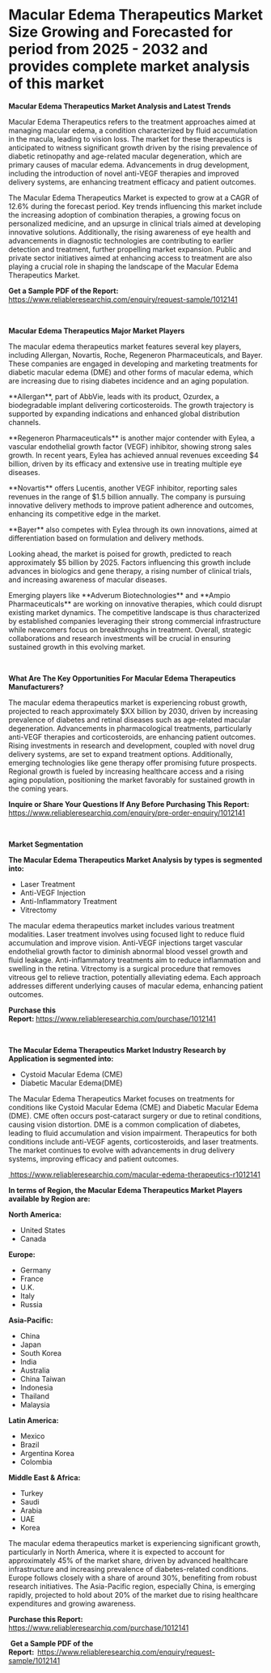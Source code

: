 <p><h1>Macular Edema Therapeutics Market Size Growing and Forecasted for period from 2025 - 2032 and provides complete market analysis of this market</h1></p><p><strong>Macular Edema Therapeutics Market Analysis and Latest Trends</strong></p>
<p><p>Macular Edema Therapeutics refers to the treatment approaches aimed at managing macular edema, a condition characterized by fluid accumulation in the macula, leading to vision loss. The market for these therapeutics is anticipated to witness significant growth driven by the rising prevalence of diabetic retinopathy and age-related macular degeneration, which are primary causes of macular edema. Advancements in drug development, including the introduction of novel anti-VEGF therapies and improved delivery systems, are enhancing treatment efficacy and patient outcomes.</p><p>The Macular Edema Therapeutics Market is expected to grow at a CAGR of 12.6% during the forecast period. Key trends influencing this market include the increasing adoption of combination therapies, a growing focus on personalized medicine, and an upsurge in clinical trials aimed at developing innovative solutions. Additionally, the rising awareness of eye health and advancements in diagnostic technologies are contributing to earlier detection and treatment, further propelling market expansion. Public and private sector initiatives aimed at enhancing access to treatment are also playing a crucial role in shaping the landscape of the Macular Edema Therapeutics Market.</p></p>
<p><strong>Get a Sample PDF of the Report:&nbsp;</strong> <a href="https://www.reliableresearchiq.com/enquiry/request-sample/1012141?utm_campaign=3510&utm_medium=2&utm_source=Github&utm_content=ia&utm_term=19042025&utm_id=macular-edema-therapeutics">https://www.reliableresearchiq.com/enquiry/request-sample/1012141</a></p>
<p>&nbsp;</p>
<p><strong>Macular Edema Therapeutics Major Market Players</strong></p>
<p><p>The macular edema therapeutics market features several key players, including Allergan, Novartis, Roche, Regeneron Pharmaceuticals, and Bayer. These companies are engaged in developing and marketing treatments for diabetic macular edema (DME) and other forms of macular edema, which are increasing due to rising diabetes incidence and an aging population.</p><p>**Allergan**, part of AbbVie, leads with its product, Ozurdex, a biodegradable implant delivering corticosteroids. The growth trajectory is supported by expanding indications and enhanced global distribution channels.</p><p>**Regeneron Pharmaceuticals** is another major contender with Eylea, a vascular endothelial growth factor (VEGF) inhibitor, showing strong sales growth. In recent years, Eylea has achieved annual revenues exceeding $4 billion, driven by its efficacy and extensive use in treating multiple eye diseases.</p><p>**Novartis** offers Lucentis, another VEGF inhibitor, reporting sales revenues in the range of $1.5 billion annually. The company is pursuing innovative delivery methods to improve patient adherence and outcomes, enhancing its competitive edge in the market.</p><p>**Bayer** also competes with Eylea through its own innovations, aimed at differentiation based on formulation and delivery methods.</p><p>Looking ahead, the market is poised for growth, predicted to reach approximately $5 billion by 2025. Factors influencing this growth include advances in biologics and gene therapy, a rising number of clinical trials, and increasing awareness of macular diseases.</p><p>Emerging players like **Adverum Biotechnologies** and **Ampio Pharmaceuticals** are working on innovative therapies, which could disrupt existing market dynamics. The competitive landscape is thus characterized by established companies leveraging their strong commercial infrastructure while newcomers focus on breakthroughs in treatment. Overall, strategic collaborations and research investments will be crucial in ensuring sustained growth in this evolving market.</p></p>
<p>&nbsp;</p>
<p><strong>What Are The Key Opportunities For Macular Edema Therapeutics Manufacturers?</strong></p>
<p><p>The macular edema therapeutics market is experiencing robust growth, projected to reach approximately $XX billion by 2030, driven by increasing prevalence of diabetes and retinal diseases such as age-related macular degeneration. Advancements in pharmacological treatments, particularly anti-VEGF therapies and corticosteroids, are enhancing patient outcomes. Rising investments in research and development, coupled with novel drug delivery systems, are set to expand treatment options. Additionally, emerging technologies like gene therapy offer promising future prospects. Regional growth is fueled by increasing healthcare access and a rising aging population, positioning the market favorably for sustained growth in the coming years.</p></p>
<p><strong>Inquire or Share Your Questions If Any Before Purchasing This Report:</strong> <a href="https://www.reliableresearchiq.com/enquiry/pre-order-enquiry/1012141?utm_campaign=3510&utm_medium=2&utm_source=Github&utm_content=ia&utm_term=19042025&utm_id=macular-edema-therapeutics">https://www.reliableresearchiq.com/enquiry/pre-order-enquiry/1012141</a></p>
<p>&nbsp;</p>
<p><strong>Market Segmentation</strong></p>
<p><strong>The Macular Edema Therapeutics Market Analysis by types is segmented into:</strong></p>
<p><ul><li>Laser Treatment</li><li>Anti-VEGF Injection</li><li>Anti-Inflammatory Treatment</li><li>Vitrectomy</li></ul></p>
<p><p>The macular edema therapeutics market includes various treatment modalities. Laser treatment involves using focused light to reduce fluid accumulation and improve vision. Anti-VEGF injections target vascular endothelial growth factor to diminish abnormal blood vessel growth and fluid leakage. Anti-inflammatory treatments aim to reduce inflammation and swelling in the retina. Vitrectomy is a surgical procedure that removes vitreous gel to relieve traction, potentially alleviating edema. Each approach addresses different underlying causes of macular edema, enhancing patient outcomes.</p></p>
<p><strong>Purchase this Report:&nbsp;</strong><a href="https://www.reliableresearchiq.com/purchase/1012141?utm_campaign=3510&utm_medium=2&utm_source=Github&utm_content=ia&utm_term=19042025&utm_id=macular-edema-therapeutics">https://www.reliableresearchiq.com/purchase/1012141</a></p>
<p>&nbsp;</p>
<p><strong>The Macular Edema Therapeutics Market Industry Research by Application is segmented into:</strong></p>
<p><ul><li>Cystoid Macular Edema (CME)</li><li>Diabetic Macular Edema(DME)</li></ul></p>
<p><p>The Macular Edema Therapeutics Market focuses on treatments for conditions like Cystoid Macular Edema (CME) and Diabetic Macular Edema (DME). CME often occurs post-cataract surgery or due to retinal conditions, causing vision distortion. DME is a common complication of diabetes, leading to fluid accumulation and vision impairment. Therapeutics for both conditions include anti-VEGF agents, corticosteroids, and laser treatments. The market continues to evolve with advancements in drug delivery systems, improving efficacy and patient outcomes.</p></p>
<p><a href="https://www.reliableresearchiq.com/macular-edema-therapeutics-r1012141?utm_campaign=3510&utm_medium=2&utm_source=Github&utm_content=ia&utm_term=19042025&utm_id=macular-edema-therapeutics">&nbsp;https://www.reliableresearchiq.com/macular-edema-therapeutics-r1012141</a></p>
<p><strong>In terms of Region, the Macular Edema Therapeutics Market Players available by Region are:</strong></p>
<p>
    <p> <strong> North America: </strong>
        <ul>
            <li>United States</li>
            <li>Canada</li>
        </ul>
        </p> 
    <p> <strong> Europe: </strong>
        <ul>
            <li>Germany</li>
            <li>France</li>
            <li>U.K.</li>
            <li>Italy</li>
            <li>Russia</li>
        </ul>
        </p> 
    <p> <strong> Asia-Pacific: </strong>
        <ul>
            <li>China</li>
            <li>Japan</li>
            <li>South Korea</li>
            <li>India</li>
            <li>Australia</li>
            <li>China Taiwan</li>
            <li>Indonesia</li>
            <li>Thailand</li>
            <li>Malaysia</li>
        </ul>
        </p> 
    <p> <strong> Latin America: </strong>
        <ul>
            <li>Mexico</li>
            <li>Brazil</li>
            <li>Argentina Korea</li>
            <li>Colombia</li>
        </ul>
        </p> 
    <p> <strong> Middle East & Africa: </strong>
        <ul>
            <li>Turkey</li>
            <li>Saudi</li>
            <li>Arabia</li>
            <li>UAE</li>
            <li>Korea</li>
        </ul>
    </p>
    </p>
<p><p>The macular edema therapeutics market is experiencing significant growth, particularly in North America, where it is expected to account for approximately 45% of the market share, driven by advanced healthcare infrastructure and increasing prevalence of diabetes-related conditions. Europe follows closely with a share of around 30%, benefiting from robust research initiatives. The Asia-Pacific region, especially China, is emerging rapidly, projected to hold about 20% of the market due to rising healthcare expenditures and growing awareness.</p></p>
<p><strong>Purchase this Report: </strong><a href="https://www.reliableresearchiq.com/purchase/1012141?utm_campaign=3510&utm_medium=2&utm_source=Github&utm_content=ia&utm_term=19042025&utm_id=macular-edema-therapeutics">https://www.reliableresearchiq.com/purchase/1012141</a></p>
<p>&nbsp;<strong>Get a Sample PDF of the Report:&nbsp;&nbsp;</strong><a href="https://www.reliableresearchiq.com/enquiry/request-sample/1012141?utm_campaign=3510&utm_medium=2&utm_source=Github&utm_content=ia&utm_term=19042025&utm_id=macular-edema-therapeutics">https://www.reliableresearchiq.com/enquiry/request-sample/1012141</a></p>
<p><strong></strong></p>
<p><p></p><p></p><p></p></p>